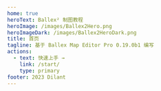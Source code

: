 ```yaml
---
home: true
heroText: Ballex² 制图教程
heroImage: /images/Ballex2Hero.png
heroImageDark: /images/Ballex2HeroDark.png
title: 首页
tagline: 基于 Ballex Map Editor Pro 0.19.0b1 编写
actions:
  - text: 快速上手 →
    link: /start/
    type: primary
footer: 2023 Dilant
---
```

